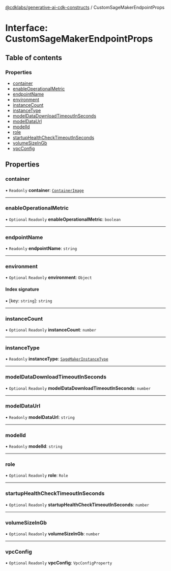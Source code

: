 [@cdklabs/generative-ai-cdk-constructs](../README.md) / CustomSageMakerEndpointProps

# Interface: CustomSageMakerEndpointProps

## Table of contents

### Properties

- [container](CustomSageMakerEndpointProps.md#container)
- [enableOperationalMetric](CustomSageMakerEndpointProps.md#enableoperationalmetric)
- [endpointName](CustomSageMakerEndpointProps.md#endpointname)
- [environment](CustomSageMakerEndpointProps.md#environment)
- [instanceCount](CustomSageMakerEndpointProps.md#instancecount)
- [instanceType](CustomSageMakerEndpointProps.md#instancetype)
- [modelDataDownloadTimeoutInSeconds](CustomSageMakerEndpointProps.md#modeldatadownloadtimeoutinseconds)
- [modelDataUrl](CustomSageMakerEndpointProps.md#modeldataurl)
- [modelId](CustomSageMakerEndpointProps.md#modelid)
- [role](CustomSageMakerEndpointProps.md#role)
- [startupHealthCheckTimeoutInSeconds](CustomSageMakerEndpointProps.md#startuphealthchecktimeoutinseconds)
- [volumeSizeInGb](CustomSageMakerEndpointProps.md#volumesizeingb)
- [vpcConfig](CustomSageMakerEndpointProps.md#vpcconfig)

## Properties

### container

• `Readonly` **container**: [`ContainerImage`](../classes/ContainerImage.md)

___

### enableOperationalMetric

• `Optional` `Readonly` **enableOperationalMetric**: `boolean`

___

### endpointName

• `Readonly` **endpointName**: `string`

___

### environment

• `Optional` `Readonly` **environment**: `Object`

#### Index signature

▪ [key: `string`]: `string`

___

### instanceCount

• `Optional` `Readonly` **instanceCount**: `number`

___

### instanceType

• `Readonly` **instanceType**: [`SageMakerInstanceType`](../classes/SageMakerInstanceType.md)

___

### modelDataDownloadTimeoutInSeconds

• `Optional` `Readonly` **modelDataDownloadTimeoutInSeconds**: `number`

___

### modelDataUrl

• `Readonly` **modelDataUrl**: `string`

___

### modelId

• `Readonly` **modelId**: `string`

___

### role

• `Optional` `Readonly` **role**: `Role`

___

### startupHealthCheckTimeoutInSeconds

• `Optional` `Readonly` **startupHealthCheckTimeoutInSeconds**: `number`

___

### volumeSizeInGb

• `Optional` `Readonly` **volumeSizeInGb**: `number`

___

### vpcConfig

• `Optional` `Readonly` **vpcConfig**: `VpcConfigProperty`
